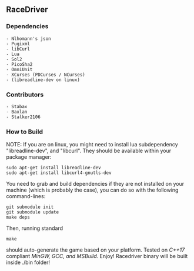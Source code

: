 
## RaceDriver ##

### Dependencies ###

	- Nlhomann's json
	- Pugixml
	- libCurl
	- Lua
	- Sol2
	- PicoSha2
	- OmniUnit
	- XCurses (PDCurses / NCurses)
	- (libreadline-dev on linux)

### Contributors ###

	- Stabax
	- Baxlan
	- Stalker2106

### How to Build ###

NOTE: If you are on linux, you might need to install lua subdependency "libreadline-dev", and "libcurl".
			They should be available within your package manager:

    sudo apt-get install libreadline-dev
    sudo apt-get install libcurl4-gnutls-dev

You need to grab and build dependencies if they are not installed on your machine (which is probably the case),
you can do so with the following command-lines:

    git submodule init
    git submodule update
    make deps

Then, running standard

    make

should auto-generate the game based on your platform.
Tested on *C++17* compliant *MinGW, GCC, and MSBuild*.
Enjoy! Racedriver binary will be built inside ./bin folder!